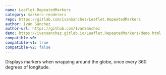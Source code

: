 ```yaml
---
name: Leaflet.RepeatedMarkers
category: markers-renderers
repo: https://gitlab.com/IvanSanchez/Leaflet.RepeatedMarkers
author: Iván Sánchez
author-url: https://github.com/IvanSanchez
demo: https://ivansanchez.gitlab.io/Leaflet.RepeatedMarkers/demo.html
compatible-v0:
compatible-v1: true
compatible-v2: false
---
```


Displays markers when wrapping around the globe, once every 360 degrees of longitude.

